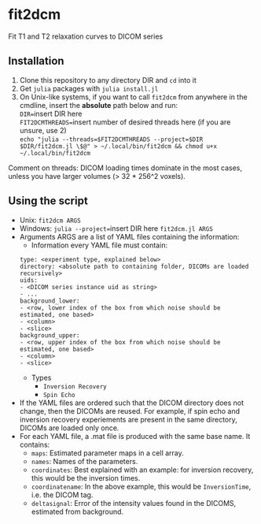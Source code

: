 fit2dcm
========

Fit T1 and T2 relaxation curves to DICOM series

Installation
------------

1. Clone this repository to any directory DIR and `cd` into it
2. Get `julia` packages with `julia install.jl`
3. On Unix-like systems, if you want to call `fit2dcm` from anywhere in the cmdline,
insert the **absolute** path below and run:\
`DIR=`insert DIR here\
`FIT2DCMTHREADS=`insert number of desired threads here (if you are unsure, use 2)\
`echo "julia --threads=$FIT2DCMTHREADS --project=$DIR $DIR/fit2dcm.jl \$@" > ~/.local/bin/fit2dcm && chmod u+x ~/.local/bin/fit2dcm`

Comment on threads: DICOM loading times dominate in the most cases, unless you have larger volumes (> 32 * 256^2 voxels).


Using the script
----------------
- Unix: `fit2dcm ARGS`
- Windows: `julia --project=`insert DIR here `fit2dcm.jl ARGS`
- Arguments ARGS are a list of YAML files containing the information:
	- Information every YAML file must contain:
	```
	type: <experiment type, explained below>
	directory: <absolute path to containing folder, DICOMs are loaded recursively>
	uids:
	- <DICOM series instance uid as string>
	- ...
	background_lower:
	- <row, lower index of the box from which noise should be estimated, one based>
	- <column>
	- <slice>
	background_upper:
	- <row, upper index of the box from which noise should be estimated, one based>
	- <column>
	- <slice>
	```
	- Types
		- `Inversion Recovery`
		- `Spin Echo`
- If the YAML files are ordered such that the DICOM directory does not change, then the DICOMs are reused.
For example, if spin echo and inversion recovery experiements are present in the same directory, DICOMs are loaded
only once.
- For each YAML file, a .mat file is produced with the same base name.
It contains:
	- `maps`: Estimated parameter maps in a cell array.
	- `names`: Names of the parameters.
	- `coordinates`: Best explained with an example: for inversion recovery, this would be the inversion times.
	- `coordinatename`: In the above example, this would be `InversionTime`, i.e. the DICOM tag.
	- `deltasignal`: Error of the intensity values found in the DICOMS, estimated from background.

